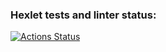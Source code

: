### Hexlet tests and linter status:
[![Actions Status](https://github.com/2KO1/qa-engineer-old-project-85/workflows/hexlet-check/badge.svg)](https://github.com/2KO1/qa-engineer-old-project-85/actions)